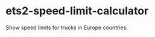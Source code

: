 ets2-speed-limit-calculator
===========================

Show speed limits for trucks in Europe countries.

